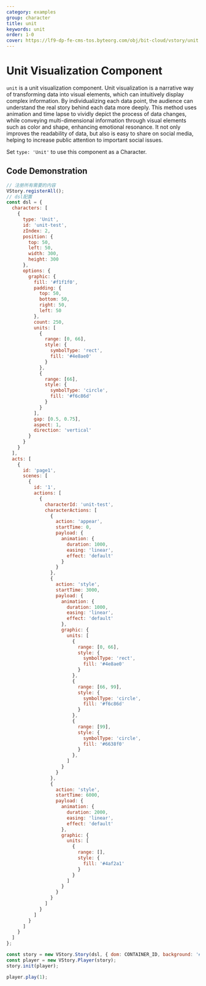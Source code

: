 ```yaml
---
category: examples
group: character
title: unit
keywords: unit
order: 1-0
cover: https://lf9-dp-fe-cms-tos.byteorg.com/obj/bit-cloud/vstory/unit.gif
---
```


# Unit Visualization Component

`unit` is a unit visualization component. Unit visualization is a narrative way of transforming data into visual elements, which can intuitively display complex information. By individualizing each data point, the audience can understand the real story behind each data more deeply. This method uses animation and time lapse to vividly depict the process of data changes, while conveying multi-dimensional information through visual elements such as color and shape, enhancing emotional resonance. It not only improves the readability of data, but also is easy to share on social media, helping to increase public attention to important social issues.

Set `type: 'Unit'` to use this component as a Character.

## Code Demonstration

```javascript livedemo template=vstory
// 注册所有需要的内容
VStory.registerAll();
// dsl配置
const dsl = {
  characters: [
    {
      type: 'Unit',
      id: 'unit-test',
      zIndex: 2,
      position: {
        top: 50,
        left: 50,
        width: 300,
        height: 300
      },
      options: {
        graphic: {
          fill: '#f1f1f0',
          padding: {
            top: 50,
            bottom: 50,
            right: 50,
            left: 50
          },
          count: 250,
          units: [
            {
              range: [0, 66],
              style: {
                symbolType: 'rect',
                fill: '#4e8ae0'
              }
            },
            {
              range: [66],
              style: {
                symbolType: 'circle',
                fill: '#f6c86d'
              }
            }
          ],
          gap: [0.5, 0.75],
          aspect: 1,
          direction: 'vertical'
        }
      }
    }
  ],
  acts: [
    {
      id: 'page1',
      scenes: [
        {
          id: '1',
          actions: [
            {
              characterId: 'unit-test',
              characterActions: [
                {
                  action: 'appear',
                  startTime: 0,
                  payload: {
                    animation: {
                      duration: 1000,
                      easing: 'linear',
                      effect: 'default'
                    }
                  }
                },
                {
                  action: 'style',
                  startTime: 3000,
                  payload: {
                    animation: {
                      duration: 1000,
                      easing: 'linear',
                      effect: 'default'
                    },
                    graphic: {
                      units: [
                        {
                          range: [0, 66],
                          style: {
                            symbolType: 'rect',
                            fill: '#4e8ae0'
                          }
                        },
                        {
                          range: [66, 99],
                          style: {
                            symbolType: 'circle',
                            fill: '#f6c86d'
                          }
                        },
                        {
                          range: [99],
                          style: {
                            symbolType: 'circle',
                            fill: '#6638f0'
                          }
                        },
                      ]
                    }
                  }
                },
                {
                  action: 'style',
                  startTime: 6000,
                  payload: {
                    animation: {
                      duration: 2000,
                      easing: 'linear',
                      effect: 'default'
                    },
                    graphic: {
                      units: [
                        {
                          range: [],
                          style: {
                            fill: '#4af2a1'
                          }
                        }
                      ]
                    }
                  }
                }
              ]
            }
          ]
        }
      ]
    }
  ]
};

const story = new VStory.Story(dsl, { dom: CONTAINER_ID, background: '#ebecf0' });
const player = new VStory.Player(story);
story.init(player);

player.play(1);
```
